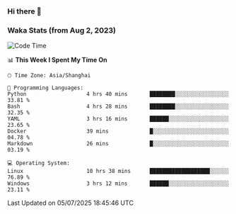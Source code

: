 ### Hi there 👋

### Waka Stats (from Aug 2, 2023)

<!--START_SECTION:waka-->
![Code Time](http://img.shields.io/badge/Code%20Time-931%20hrs%2016%20mins-blue)

📊 **This Week I Spent My Time On** 

```text
🕑︎ Time Zone: Asia/Shanghai

💬 Programming Languages: 
Python                   4 hrs 40 mins       ████████░░░░░░░░░░░░░░░░░   33.81 % 
Bash                     4 hrs 28 mins       ████████░░░░░░░░░░░░░░░░░   32.35 % 
YAML                     3 hrs 16 mins       ██████░░░░░░░░░░░░░░░░░░░   23.65 % 
Docker                   39 mins             █░░░░░░░░░░░░░░░░░░░░░░░░   04.78 % 
Markdown                 26 mins             █░░░░░░░░░░░░░░░░░░░░░░░░   03.19 % 

💻 Operating System: 
Linux                    10 hrs 38 mins      ███████████████████░░░░░░   76.89 % 
Windows                  3 hrs 12 mins       ██████░░░░░░░░░░░░░░░░░░░   23.11 % 
```


 Last Updated on 05/07/2025 18:45:46 UTC
<!--END_SECTION:waka-->
